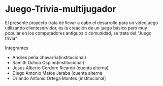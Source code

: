 # Juego-Trivia-multijugador
El presente proyecto trata de llevar a cabo el desarrollo para un videojuego utilizando clienteservidor, es la creación de un juego básico pero muy popular en los computadores antiguos o comunidad, se trata del “Juego trivia"

Integrantes

- Andres peña chavarria(institucional)
- Samith Ochoa Ospino(institucional)
- Jesus Alberto Cordero Ricardo (cuenta alterna)
- Diego Antonio Matos Jaraba (cuenta alterna 
- Orlando Antonio Ortega Montes (institucional)